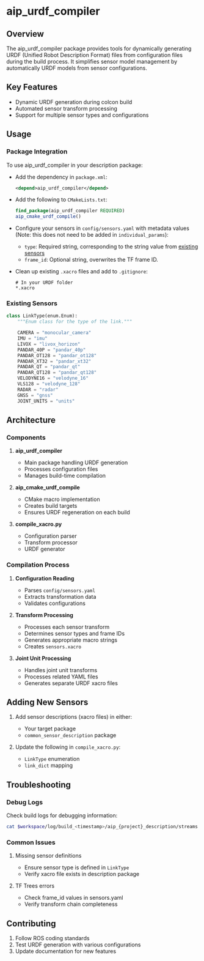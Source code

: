 # aip_urdf_compiler

## Overview

The aip_urdf_compiler package provides tools for dynamically generating URDF (Unified Robot Description Format) files from configuration files during the build process. It simplifies sensor model management by automatically URDF models from sensor configurations.

## Key Features

- Dynamic URDF generation during colcon build
- Automated sensor transform processing
- Support for multiple sensor types and configurations

## Usage

### Package Integration

To use aip_urdf_compiler in your description package:

- Add the dependency in `package.xml`:

  ```xml
  <depend>aip_urdf_compiler</depend>
  ```

- Add the following to `CMakeLists.txt`:

  ```cmake
  find_package(aip_urdf_compiler REQUIRED)
  aip_cmake_urdf_compile()
  ```

- Configure your sensors in `config/sensors.yaml` with metadata values (Note: this does not need to be added in `individual_params`):

  - `type`: Required string, corresponding to the string value from [existing sensors](#existing-sensors)
  - `frame_id`: Optional string, overwrites the TF frame ID.

- Clean up existing `.xacro` files and add to `.gitignore`:

  ```gitignore
  # In your URDF folder
  *.xacro
  ```

### Existing Sensors

```python
class LinkType(enum.Enum):
    """Enum class for the type of the link."""

    CAMERA = "monocular_camera"
    IMU = "imu"
    LIVOX = "livox_horizon"
    PANDAR_40P = "pandar_40p"
    PANDAR_OT128 = "pandar_ot128"
    PANDAR_XT32 = "pandar_xt32"
    PANDAR_QT = "pandar_qt"
    PANDAR_QT128 = "pandar_qt128"
    VELODYNE16 = "velodyne_16"
    VLS128 = "velodyne_128"
    RADAR = "radar"
    GNSS = "gnss"
    JOINT_UNITS = "units"
```

## Architecture

### Components

1. **aip_urdf_compiler**

   - Main package handling URDF generation
   - Processes configuration files
   - Manages build-time compilation

2. **aip_cmake_urdf_compile**

   - CMake macro implementation
   - Creates build targets
   - Ensures URDF regeneration on each build

3. **compile_xacro.py**
   - Configuration parser
   - Transform processor
   - URDF generator

### Compilation Process

1. **Configuration Reading**

   - Parses `config/sensors.yaml`
   - Extracts transformation data
   - Validates configurations

2. **Transform Processing**

   - Processes each sensor transform
   - Determines sensor types and frame IDs
   - Generates appropriate macro strings
   - Creates `sensors.xacro`

3. **Joint Unit Processing**
   - Handles joint unit transforms
   - Processes related YAML files
   - Generates separate URDF xacro files

## Adding New Sensors

1. Add sensor descriptions (xacro files) in either:

   - Your target package
   - `common_sensor_description` package

2. Update the following in `compile_xacro.py`:
   - `LinkType` enumeration
   - `link_dict` mapping

## Troubleshooting

### Debug Logs

Check build logs for debugging information:

```bash
cat $workspace/log/build_<timestamp>/aip_{project}_description/streams.log
```

### Common Issues

1. Missing sensor definitions

   - Ensure sensor type is defined in `LinkType`
   - Verify xacro file exists in description package

2. TF Trees errors
   - Check frame_id values in sensors.yaml
   - Verify transform chain completeness

## Contributing

1. Follow ROS coding standards
2. Test URDF generation with various configurations
3. Update documentation for new features
